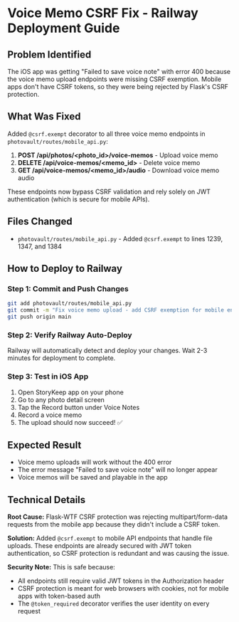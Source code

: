 # Voice Memo CSRF Fix - Railway Deployment Guide

## Problem Identified
The iOS app was getting "Failed to save voice note" with error 400 because the voice memo upload endpoints were missing CSRF exemption. Mobile apps don't have CSRF tokens, so they were being rejected by Flask's CSRF protection.

## What Was Fixed
Added `@csrf.exempt` decorator to all three voice memo endpoints in `photovault/routes/mobile_api.py`:

1. **POST /api/photos/<photo_id>/voice-memos** - Upload voice memo
2. **DELETE /api/voice-memos/<memo_id>** - Delete voice memo  
3. **GET /api/voice-memos/<memo_id>/audio** - Download voice memo audio

These endpoints now bypass CSRF validation and rely solely on JWT authentication (which is secure for mobile APIs).

## Files Changed
- `photovault/routes/mobile_api.py` - Added `@csrf.exempt` to lines 1239, 1347, and 1384

## How to Deploy to Railway

### Step 1: Commit and Push Changes
```bash
git add photovault/routes/mobile_api.py
git commit -m "Fix voice memo upload - add CSRF exemption for mobile endpoints"
git push origin main
```

### Step 2: Verify Railway Auto-Deploy
Railway will automatically detect and deploy your changes. Wait 2-3 minutes for deployment to complete.

### Step 3: Test in iOS App
1. Open StoryKeep app on your phone
2. Go to any photo detail screen
3. Tap the Record button under Voice Notes
4. Record a voice memo
5. The upload should now succeed! ✅

## Expected Result
- Voice memo uploads will work without the 400 error
- The error message "Failed to save voice note" will no longer appear
- Voice memos will be saved and playable in the app

## Technical Details
**Root Cause:** Flask-WTF CSRF protection was rejecting multipart/form-data requests from the mobile app because they didn't include a CSRF token.

**Solution:** Added `@csrf.exempt` to mobile API endpoints that handle file uploads. These endpoints are already secured with JWT token authentication, so CSRF protection is redundant and was causing the issue.

**Security Note:** This is safe because:
- All endpoints still require valid JWT tokens in the Authorization header
- CSRF protection is meant for web browsers with cookies, not for mobile apps with token-based auth
- The `@token_required` decorator verifies the user identity on every request
